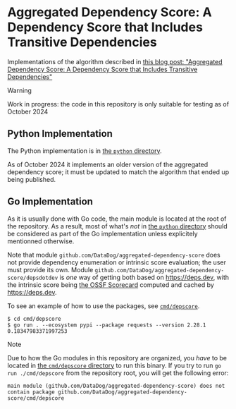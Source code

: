 # Aggregated Dependency Score: A Dependency Score that Includes Transitive Dependencies

Implementations of the algorithm described in [this blog post: "Aggregated Dependency Score: A Dependency Score that Includes Transitive Dependencies"](https://cedricvanrompay.fr/blog/aggregated-dependency-score/)

> [!WARNING]
>
> Work in progress: the code in this repository is only suitable for testing as of October 2024


## Python Implementation

The Python implementation is in [the `python` directory](./python/).

As of October 2024 it implements an older version of the aggregated dependency score;
it must be updated to match the algorithm that ended up being published.


## Go Implementation

As it is usually done with Go code, the main module is located at the root of the repository.
As a result, most of what's _not_ in [the `python` directory](./python/)
should be considered as part of the Go implementation
unless explicitely mentionned otherwise.

Note that module `github.com/DataDog/aggregated-dependency-score`
does not provide dependency enumeration or intrinsic score evaluation;
the user must provide its own. Module `github.com/DataDog/aggregated-dependency-score/depsdotdev`
is _one_ way of getting both based on https://deps.dev,
with the intrinsic score being [the OSSF Scorecard](https://securityscorecards.dev/)
computed and cached by https://deps.dev.

To see an example of how to use the packages,
see [`cmd/depscore`](./cmd/depscore/).

```
$ cd cmd/depscore
$ go run . --ecosystem pypi --package requests --version 2.28.1
0.18347983371997253
```

> [!NOTE]
>
> Due to how the Go modules in this repository are organized,
> you _have_ to be located in [the `cmd/depscore` directory](./cmd/depscore/)
> to run this binary. If you try to run `go run ./cmd/depscore` from the repository root,
> you will get the following error:
> ```
> main module (github.com/DataDog/aggregated-dependency-score) does not contain package github.com/DataDog/aggregated-dependency-score/cmd/depscore
> ```
